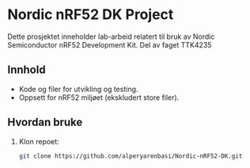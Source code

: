 # Nordic nRF52 DK Project

Dette prosjektet inneholder lab-arbeid relatert til bruk av Nordic Semiconductor nRF52 Development Kit. 
Del av faget TTK4235

## Innhold
- Kode og filer for utvikling og testing.
- Oppsett for nRF52 miljøet (ekskludert store filer).

## Hvordan bruke
1. Klon repoet:
   ```bash
   git clone https://github.com/alperyarenbasi/Nordic-nRF52-DK.git
